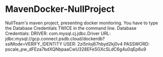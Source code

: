 # MavenDocker-NullProject
NullTeam's maven project, presenting docker monitoring.
You have to type the Database Credentials TWICE in the command line.
Database Credentials:
DRIVER: com.mysql.cj.jdbc.Driver
URL: jdbc:mysql://gcp.connect.psdb.cloud/dockerdb?sslMode=VERIFY_IDENTITY
USER: 2zi5nloj67hbyd2kj0v4
PASSWORD: pscale_pw_dFEza7bdXQNbpaaCwU328EFeSGXcSLdC6g4u0qEp6u9
